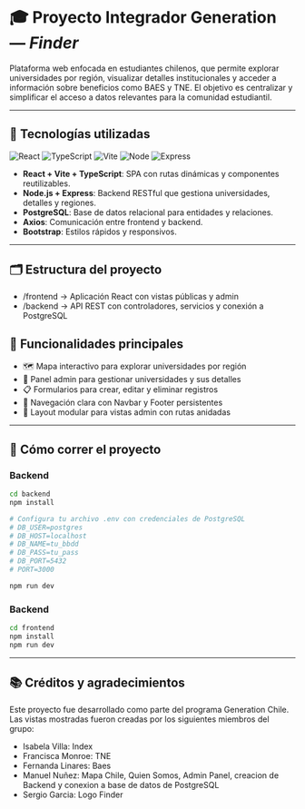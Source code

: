 # 🎓 Proyecto Integrador Generation — *Finder*

Plataforma web enfocada en estudiantes chilenos, que permite explorar universidades por región, visualizar detalles institucionales y acceder a información sobre beneficios como BAES y TNE. El objetivo es centralizar y simplificar el acceso a datos relevantes para la comunidad estudiantil.

---

## 🚀 Tecnologías utilizadas

![React](https://img.shields.io/badge/React-v19.1.1-61DAFB?style=for-the-badge&logo=react&logoColor=black)
![TypeScript](https://img.shields.io/badge/TypeScript-v5.3.3-3178C6?style=for-the-badge&logo=typescript&logoColor=white)
![Vite](https://img.shields.io/badge/Vite-v7.1.9-646CFF?style=for-the-badge&logo=vite&logoColor=white)
![Node](https://img.shields.io/badge/Nodejs-v22.18.0-646CFF?style=for-the-badge&logo=nodejs&logoColor=white)
![Express](https://img.shields.io/badge/Expressjs-v4.18.2-646CFF?style=for-the-badge&logo=express&logoColor=white)

- **React + Vite + TypeScript**: SPA con rutas dinámicas y componentes reutilizables.
- **Node.js + Express**: Backend RESTful que gestiona universidades, detalles y regiones.
- **PostgreSQL**: Base de datos relacional para entidades y relaciones.
- **Axios**: Comunicación entre frontend y backend.
- **Bootstrap**: Estilos rápidos y responsivos.

---

## 🗂️ Estructura del proyecto
- /frontend     → Aplicación React con vistas públicas y admin
- /backend      → API REST con controladores, servicios y conexión a PostgreSQL

## 🧩 Funcionalidades principales

- 🗺️ Mapa interactivo para explorar universidades por región
- 🏫 Panel admin para gestionar universidades y sus detalles
- 📋 Formularios para crear, editar y eliminar registros
- 🔗 Navegación clara con Navbar y Footer persistentes
- 🧱 Layout modular para vistas admin con rutas anidadas

---

## 🧪 Cómo correr el proyecto

### Backend
```bash
cd backend
npm install

# Configura tu archivo .env con credenciales de PostgreSQL
# DB_USER=postgres
# DB_HOST=localhost
# DB_NAME=tu_bbdd
# DB_PASS=tu_pass
# DB_PORT=5432
# PORT=3000

npm run dev
```

### Backend
```bash
cd frontend
npm install
npm run dev
```
---

## 📚 Créditos y agradecimientos
Este proyecto fue desarrollado como parte del programa Generation Chile.
Las vistas mostradas fueron creadas por los siguientes miembros del grupo:
- Isabela Villa: Index
- Francisca Monroe: TNE
- Fernanda  Linares: Baes
- Manuel Nuñez: Mapa Chile, Quien Somos, Admin Panel, creacion de Backend y conexion a base de datos de PostgreSQL
- Sergio Garcia: Logo Finder









